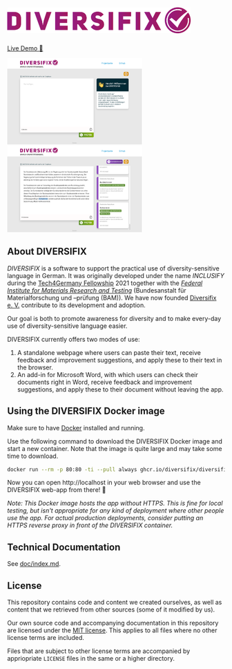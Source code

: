 <h1><img alt="DIVERSIFIX logo" height="60" src="./react-ui/src/common/icons/diversifix-logo.png"></h1>

[Live Demo 🚀](https://diversifix.org/)

<a href="./doc/images/screenshot-diversifix-welcome-page.png"><img alt="DIVERSIFIX start screen" height="200" src="./doc/images/screenshot-diversifix-welcome-page.png"></a>
<a href="./doc/images/screenshot-diversifix-with-results.png"><img alt="DIVERSIFIX with results" height="200" src="./doc/images/screenshot-diversifix-with-results.png"></a>

## About DIVERSIFIX

_DIVERSIFIX_ is a software to support the practical use of diversity-sensitive language in German. It was originally developed under the name _INCLUSIFY_ during the [Tech4Germany Fellowship](https://tech.4germany.org/) 2021 together with the [_Federal Institute for Materials Research and Testing_](https://www.bam.de/) (Bundesanstalt für Materialforschung und –prüfung (BAM)). We have now founded [Diversifix e.&nbsp;V.](https://diversifix.org/about) contribute to its development and adoption.

Our goal is both to promote awareness for diversity and to make every-day use of diversity-sensitive language easier.

DIVERSIFIX currently offers two modes of use:

1. A standalone webpage where users can paste their text, receive feedback and improvement suggestions, and apply these to their text in the browser.
2. An add-in for Microsoft Word, with which users can check their documents right in Word, receive feedback and improvement suggestions, and apply these to their document without leaving the app.

## Using the DIVERSIFIX Docker image

Make sure to have [Docker](https://www.docker.com/) installed and running.

Use the following command to download the DIVERSIFIX Docker image and start a new container. Note that the image is quite large and may take some time to download.

```sh
docker run --rm -p 80:80 -ti --pull always ghcr.io/diversifix/diversifix-app:latest
```

Now you can open http://localhost in your web browser and use the DIVERSIFIX web-app from there! 🥳

_Note: This Docker image hosts the app without HTTPS. This is fine for local testing, but isn't appropriate for any kind of deployment where other people use the app. For actual production deployments, consider putting an HTTPS reverse proxy in front of the DIVERSIFIX container._

## Technical Documentation

See [doc/index.md](./doc/index.md).

## License

This repository contains code and content we created ourselves, as well as content that we retrieved from other sources (some of it modified by us).

Our own source code and accompanying documentation in this repository are licensed under the [MIT license](./LICENSE). This applies to all files where no other license terms are included.

Files that are subject to other license terms are accompanied by appriopriate `LICENSE` files in the same or a higher directory.
